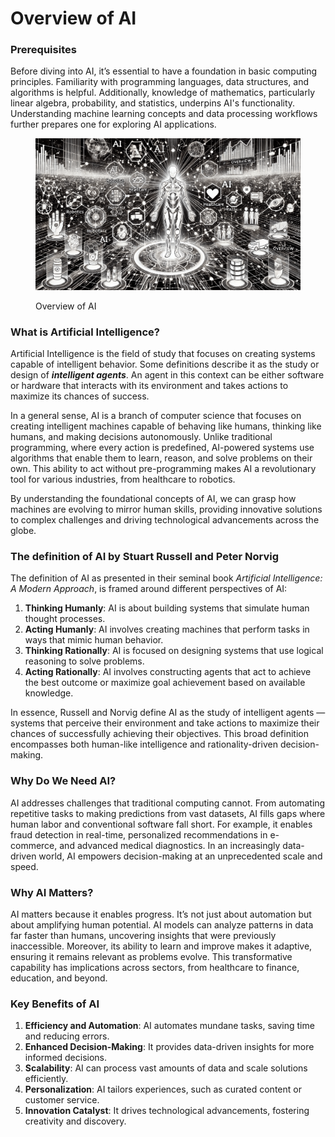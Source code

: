 # Overview of AI

### **Prerequisites**

Before diving into AI, it’s essential to have a foundation in basic computing principles. Familiarity with programming languages, data structures, and algorithms is helpful. Additionally, knowledge of mathematics, particularly linear algebra, probability, and statistics, underpins AI's functionality. Understanding machine learning concepts and data processing workflows further prepares one for exploring AI applications.

<div align="left"><figure><img src="../../../.gitbook/assets/ai-overview-min.png" alt="" width="563"><figcaption><p>Overview of AI</p></figcaption></figure></div>

### What is Artificial Intelligence?

Artificial Intelligence is the field of study that focuses on creating systems capable of intelligent behavior. Some definitions describe it as the study or design of _**intelligent agents**_. An agent in this context can be either software or hardware that interacts with its environment and takes actions to maximize its chances of success.

In a general sense, AI is a branch of computer science that focuses on creating intelligent machines capable of behaving like humans, thinking like humans, and making decisions autonomously. Unlike traditional programming, where every action is predefined, AI-powered systems use algorithms that enable them to learn, reason, and solve problems on their own. This ability to act without pre-programming makes AI a revolutionary tool for various industries, from healthcare to robotics.

By understanding the foundational concepts of AI, we can grasp how machines are evolving to mirror human skills, providing innovative solutions to complex challenges and driving technological advancements across the globe.

### The definition of AI by **Stuart Russell** and **Peter Norvig**

The definition of AI as presented in their seminal book _Artificial Intelligence: A Modern Approach_, is framed around different perspectives of AI:

1. **Thinking Humanly**: AI is about building systems that simulate human thought processes.
2. **Acting Humanly**: AI involves creating machines that perform tasks in ways that mimic human behavior.
3. **Thinking Rationally**: AI is focused on designing systems that use logical reasoning to solve problems.
4. **Acting Rationally**: AI involves constructing agents that act to achieve the best outcome or maximize goal achievement based on available knowledge.

In essence, Russell and Norvig define AI as the study of intelligent agents — systems that perceive their environment and take actions to maximize their chances of successfully achieving their objectives. This broad definition encompasses both human-like intelligence and rationality-driven decision-making.

### **Why Do We Need AI?**

AI addresses challenges that traditional computing cannot. From automating repetitive tasks to making predictions from vast datasets, AI fills gaps where human labor and conventional software fall short. For example, it enables fraud detection in real-time, personalized recommendations in e-commerce, and advanced medical diagnostics. In an increasingly data-driven world, AI empowers decision-making at an unprecedented scale and speed.

### **Why AI Matters?**

AI matters because it enables progress. It’s not just about automation but about amplifying human potential. AI models can analyze patterns in data far faster than humans, uncovering insights that were previously inaccessible. Moreover, its ability to learn and improve makes it adaptive, ensuring it remains relevant as problems evolve. This transformative capability has implications across sectors, from healthcare to finance, education, and beyond.

### **Key Benefits of AI**

1. **Efficiency and Automation**: AI automates mundane tasks, saving time and reducing errors.
2. **Enhanced Decision-Making**: It provides data-driven insights for more informed decisions.
3. **Scalability**: AI can process vast amounts of data and scale solutions efficiently.
4. **Personalization**: AI tailors experiences, such as curated content or customer service.
5. **Innovation Catalyst**: It drives technological advancements, fostering creativity and discovery.
